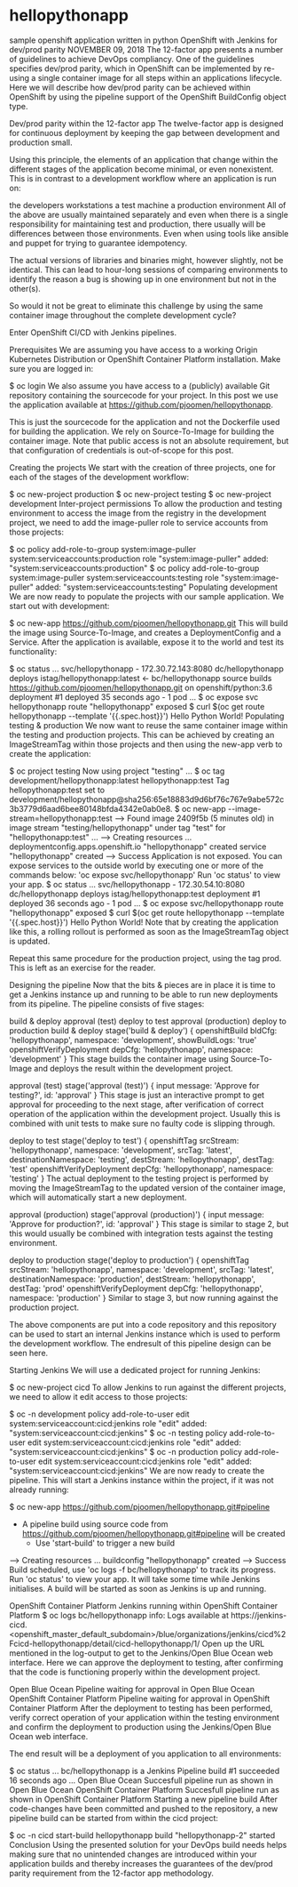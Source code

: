 # hellopythonapp
sample openshift application written in python
OpenShift with Jenkins for dev/prod parity
NOVEMBER 09, 2018
The 12-factor app presents a number of guidelines to achieve DevOps compliancy. One of the guidelines specifies dev/prod parity, which in OpenShift can be implemented by re-using a single container image for all steps within an applications lifecycle. Here we will describe how dev/prod parity can be achieved within OpenShift by using the pipeline support of the OpenShift BuildConfig object type.

Dev/prod parity within the 12-factor app
The twelve-factor app is designed for continuous deployment by keeping the gap between development and production small.

Using this principle, the elements of an application that change within the different stages of the application become minimal, or even nonexistent. This is in contrast to a development workflow where an application is run on:

the developers workstations
a test machine
a production environment
All of the above are usually maintained separately and even when there is a single responsibility for maintaining test and production, there usually will be differences between those environments. Even when using tools like ansible and puppet for trying to guarantee idempotency.

The actual versions of libraries and binaries might, however slightly, not be identical. This can lead to hour-long sessions of comparing environments to identify the reason a bug is showing up in one environment but not in the other(s).

So would it not be great to eliminate this challenge by using the same container image throughout the complete development cycle?

Enter OpenShift CI/CD with Jenkins pipelines.

Prerequisites
We are assuming you have access to a working Origin Kubernetes Distribution or OpenShift Container Platform installation. Make sure you are logged in:

$ oc login
We also assume you have access to a (publicly) available Git repository containing the sourcecode for your project. In this post we use the application available at https://github.com/pjoomen/hellopythonapp.

This is just the sourcecode for the application and not the Dockerfile used for building the application. We rely on Source-To-Image for building the container image. Note that public access is not an absolute requirement, but that configuration of credentials is out-of-scope for this post.

Creating the projects
We start with the creation of three projects, one for each of the stages of the development workflow:

$ oc new-project production
$ oc new-project testing
$ oc new-project development
Inter-project permissions
To allow the production and testing environment to access the image from the registry in the development project, we need to add the image-puller role to service accounts from those projects:

$ oc policy add-role-to-group system:image-puller system:serviceaccounts:production
role "system:image-puller" added: "system:serviceaccounts:production"
$ oc policy add-role-to-group system:image-puller system:serviceaccounts:testing
role "system:image-puller" added: "system:serviceaccounts:testing"
Populating development
We are now ready to populate the projects with our sample application. We start out with development:

$ oc new-app https://github.com/pjoomen/hellopythonapp.git
This will build the image using Source-To-Image, and creates a DeploymentConfig and a Service. After the application is available, expose it to the world and test its functionality:

$ oc status
...
svc/hellopythonapp - 172.30.72.143:8080
  dc/hellopythonapp deploys istag/hellopythonapp:latest <-
    bc/hellopythonapp source builds https://github.com/pjoomen/hellopythonapp.git on openshift/python:3.6
    deployment #1 deployed 35 seconds ago - 1 pod
...
$ oc expose svc hellopythonapp
route "hellopythonapp" exposed
$ curl $(oc get route hellopythonapp --template '{{.spec.host}}')
Hello Python World!
Populating testing & production
We now want to reuse the same container image within the testing and production projects. This can be achieved by creating an ImageStreamTag within those projects and then using the new-app verb to create the application:

$ oc project testing
Now using project "testing" ...
$ oc tag development/hellopythonapp:latest hellopythonapp:test
Tag hellopythonapp:test set to development/hellopythonapp@sha256:65e18883d9d6bf76c767e9abe572c3b3779d6aad6bee80148bfda4342e0ab0e8.
$ oc new-app --image-stream=hellopythonapp:test
--> Found image 2409f5b (5 minutes old) in image stream "testing/hellopythonapp" under tag "test" for "hellopythonapp:test"
...
--> Creating resources ...
    deploymentconfig.apps.openshift.io "hellopythonapp" created
    service "hellopythonapp" created
--> Success
    Application is not exposed. You can expose services to the outside world by executing one or more of the commands below:
     'oc expose svc/hellopythonapp'
    Run 'oc status' to view your app.
$ oc status
...
svc/hellopythonapp - 172.30.54.10:8080
  dc/hellopythonapp deploys istag/hellopythonapp:test
    deployment #1 deployed 36 seconds ago - 1 pod
...
$ oc expose svc/hellopythonapp
route "hellopythonapp" exposed
$ curl $(oc get route hellopythonapp --template '{{.spec.host}}')
Hello Python World!
Note that by creating the application like this, a rolling rollout is performed as soon as the ImageStreamTag object is updated.

Repeat this same procedure for the production project, using the tag prod. This is left as an exercise for the reader.

Designing the pipeline
Now that the bits & pieces are in place it is time to get a Jenkins instance up and running to be able to run new deployments from its pipeline. The pipeline consists of five stages:

build & deploy
approval (test)
deploy to test
approval (production)
deploy to production
build & deploy
stage('build & deploy') {
  openshiftBuild bldCfg: 'hellopythonapp',
    namespace: 'development',
    showBuildLogs: 'true'
  openshiftVerifyDeployment depCfg: 'hellopythonapp',
    namespace: 'development'
}
This stage builds the container image using Source-To-Image and deploys the result within the development project.

approval (test)
stage('approval (test)') {
  input message: 'Approve for testing?',
    id: 'approval'
}
This stage is just an interactive prompt to get approval for proceeding to the next stage, after verification of correct operation of the application within the development project. Usually this is combined with unit tests to make sure no faulty code is slipping through.

deploy to test
stage('deploy to test') {
  openshiftTag srcStream: 'hellopythonapp',
    namespace: 'development',
    srcTag: 'latest',
    destinationNamespace: 'testing',
    destStream: 'hellopythonapp',
    destTag: 'test'
  openshiftVerifyDeployment depCfg: 'hellopythonapp',
    namespace: 'testing'
}
The actual deployment to the testing project is performed by moving the ImageStreamTag to the updated version of the container image, which will automatically start a new deployment.

approval (production)
stage('approval (production)') {
  input message: 'Approve for production?',
    id: 'approval'
}
This stage is similar to stage 2, but this would usually be combined with integration tests against the testing environment.

deploy to production
stage('deploy to production') {
  openshiftTag srcStream: 'hellopythonapp',
    namespace: 'development',
    srcTag: 'latest',
    destinationNamespace: 'production',
    destStream: 'hellopythonapp',
    destTag: 'prod'
  openshiftVerifyDeployment depCfg: 'hellopythonapp',
    namespace: 'production'
}
Similar to stage 3, but now running against the production project.

The above components are put into a code repository and this repository can be used to start an internal Jenkins instance which is used to perform the development workflow. The endresult of this pipeline design can be seen here.

Starting Jenkins
We will use a dedicated project for running Jenkins:

$ oc new-project cicd
To allow Jenkins to run against the different projects, we need to allow it edit access to those projects:

$ oc -n development policy add-role-to-user edit system:serviceaccount:cicd:jenkins
role "edit" added: "system:serviceaccount:cicd:jenkins"
$ oc -n testing policy add-role-to-user edit system:serviceaccount:cicd:jenkins
role "edit" added: "system:serviceaccount:cicd:jenkins"
$ oc -n production policy add-role-to-user edit system:serviceaccount:cicd:jenkins
role "edit" added: "system:serviceaccount:cicd:jenkins"
We are now ready to create the pipeline. This will start a Jenkins instance within the project, if it was not already running:

$ oc new-app https://github.com/pjoomen/hellopythonapp.git#pipeline
* A pipeline build using source code from https://github.com/pjoomen/hellopythonapp.git#pipeline will be created
  * Use 'start-build' to trigger a new build

--> Creating resources ...
buildconfig "hellopythonapp" created
--> Success
Build scheduled, use 'oc logs -f bc/hellopythonapp' to track its progress.
Run 'oc status' to view your app.
It will take some time while Jenkins initialises. A build will be started as soon as Jenkins is up and running.

 OpenShift Container Platform
Jenkins running within OpenShift Container Platform
$ oc logs bc/hellopythonapp
info: Logs available at https://jenkins-cicd.<openshift_master_default_subdomain>/blue/organizations/jenkins/cicd%2Fcicd-hellopythonapp/detail/cicd-hellopythonapp/1/
Open up the URL mentioned in the log-output to get to the Jenkins/Open Blue Ocean web interface. Here we can approve the deployment to testing, after confirming that the code is functioning properly within the development project.

 Open Blue Ocean
Pipeline waiting for approval in Open Blue Ocean
 OpenShift Container Platform
Pipeline waiting for approval in OpenShift Container Platform
After the deployment to testing has been performed, verify correct operation of your application within the testing environment and confirm the deployment to production using the Jenkins/Open Blue Ocean web interface.

The end result will be a deployment of you application to all environments:

$ oc status
...
bc/hellopythonapp is a Jenkins Pipeline
  build #1 succeeded 16 seconds ago
...
 Open Blue Ocean
Succesfull pipeline run as shown in Open Blue Ocean
 OpenShift Container Platform
Succesfull pipeline run as shown in OpenShift Container Platform
Starting a new pipeline build
After code-changes have been committed and pushed to the repository, a new pipeline build can be started from within the cicd project:

$ oc -n cicd start-build hellopythonapp
build "hellopythonapp-2" started
Conclusion
Using the presented solution for your DevOps build needs helps making sure that no unintended changes are introduced within your application builds and thereby increases the guarantees of the dev/prod parity requirement from the 12-factor app methodology.

